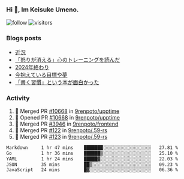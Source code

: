### Hi 👋, Im Keisuke Umeno.

<!--
**9renpoto/9renpoto** is a ✨ _special_ ✨ repository because its `README.md` (this file) appears on your GitHub profile.

Here are some ideas to get you started:

- 🔭 I’m currently working on ...
- 🌱 I’m currently learning ...
- 👯 I’m looking to collaborate on ...
- 🤔 I’m looking for help with ...
- 💬 Ask me about ...
- 📫 How to reach me: ...
- 😄 Pronouns: ...
- ⚡ Fun fact: ...
-->

![follow](https://img.shields.io/github/followers/9renpoto?label=Follow&style=social)
![visitors](https://komarev.com/ghpvc/?username=9renpoto&label=Profile%20views&color=0e75b6&style=flat)

### Blogs posts

<!-- BLOG-POST-LIST:START -->
- [近況](https://9renpoto.win/entry/2025/04/05/current_status)
- [「怒りが消える」心のトレーニングを読んだ](https://9renpoto.win/entry/2025/02/01/anger-management)
- [2024年終わり](https://9renpoto.win/entry/2024/12/31/2024-end)
- [今抱えている目標や夢](https://9renpoto.win/entry/2024/12/02/objective)
- [「書く習慣」という本が面白かった](https://9renpoto.win/entry/2024/11/11/leave_a_feeling_sad)
<!-- BLOG-POST-LIST:END -->

### Activity

<!--START_SECTION:activity-->
1. 🎉 Merged PR [#10668](https://github.com/9renpoto/upptime/pull/10668) in [9renpoto/upptime](https://github.com/9renpoto/upptime)
2. 💪 Opened PR [#10668](https://github.com/9renpoto/upptime/pull/10668) in [9renpoto/upptime](https://github.com/9renpoto/upptime)
3. 🎉 Merged PR [#3946](https://github.com/9renpoto/frontend/pull/3946) in [9renpoto/frontend](https://github.com/9renpoto/frontend)
4. 🎉 Merged PR [#122](https://github.com/9renpoto/.59-rs/pull/122) in [9renpoto/.59-rs](https://github.com/9renpoto/.59-rs)
5. 🎉 Merged PR [#123](https://github.com/9renpoto/.59-rs/pull/123) in [9renpoto/.59-rs](https://github.com/9renpoto/.59-rs)
<!--END_SECTION:activity-->

<!--START_SECTION:waka-->

```txt
Markdown     1 hr 47 mins    ███████░░░░░░░░░░░░░░░░░░   27.81 %
Go           1 hr 36 mins    ██████▒░░░░░░░░░░░░░░░░░░   25.10 %
YAML         1 hr 24 mins    █████▓░░░░░░░░░░░░░░░░░░░   22.03 %
JSON         35 mins         ██▒░░░░░░░░░░░░░░░░░░░░░░   09.23 %
JavaScript   24 mins         █▓░░░░░░░░░░░░░░░░░░░░░░░   06.36 %
```

<!--END_SECTION:waka-->
